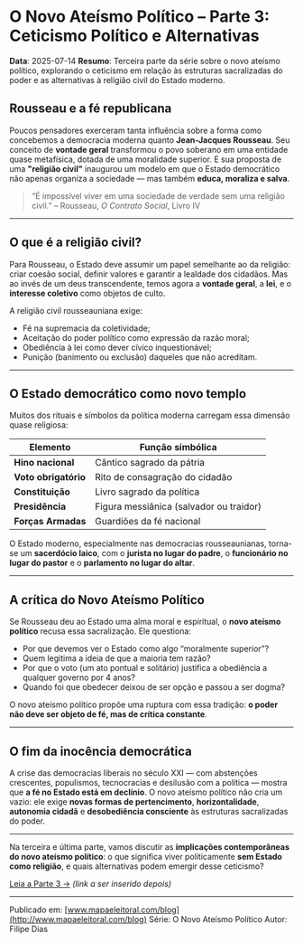 # O Novo Ateísmo Político – Parte 3: Ceticismo Político e Alternativas

**Data**: 2025-07-14
**Resumo**: Terceira parte da série sobre o novo ateísmo político, explorando o ceticismo em relação às estruturas sacralizadas do poder e as alternativas à religião civil do Estado moderno.

## Rousseau e a fé republicana

Poucos pensadores exerceram tanta influência sobre a forma como concebemos a democracia moderna quanto **Jean-Jacques Rousseau**. Seu conceito de **vontade geral** transformou o povo soberano em uma entidade quase metafísica, dotada de uma moralidade superior. E sua proposta de uma **"religião civil"** inaugurou um modelo em que o Estado democrático não apenas organiza a sociedade — mas também **educa, moraliza e salva**.

> “É impossível viver em uma sociedade de verdade sem uma religião civil.” – Rousseau, *O Contrato Social*, Livro IV

---

## O que é a religião civil?

Para Rousseau, o Estado deve assumir um papel semelhante ao da religião: criar coesão social, definir valores e garantir a lealdade dos cidadãos. Mas ao invés de um deus transcendente, temos agora a **vontade geral**, a **lei**, e o **interesse coletivo** como objetos de culto.

A religião civil rousseauniana exige:

- Fé na supremacia da coletividade;
- Aceitação do poder político como expressão da razão moral;
- Obediência à lei como dever cívico inquestionável;
- Punição (banimento ou exclusão) daqueles que não acreditam.

---

## O Estado democrático como novo templo

Muitos dos rituais e símbolos da política moderna carregam essa dimensão quase religiosa:

| Elemento | Função simbólica |
|---------|------------------|
| **Hino nacional** | Cântico sagrado da pátria |
| **Voto obrigatório** | Rito de consagração do cidadão |
| **Constituição** | Livro sagrado da política |
| **Presidência** | Figura messiânica (salvador ou traidor) |
| **Forças Armadas** | Guardiões da fé nacional |

O Estado moderno, especialmente nas democracias rousseaunianas, torna-se um **sacerdócio laico**, com o **jurista no lugar do padre**, o **funcionário no lugar do pastor** e o **parlamento no lugar do altar**.

---

## A crítica do Novo Ateísmo Político

Se Rousseau deu ao Estado uma alma moral e espiritual, o **novo ateísmo político** recusa essa sacralização. Ele questiona:

- Por que devemos ver o Estado como algo “moralmente superior”?
- Quem legitima a ideia de que a maioria tem razão?
- Por que o voto (um ato pontual e solitário) justifica a obediência a qualquer governo por 4 anos?
- Quando foi que obedecer deixou de ser opção e passou a ser dogma?

O novo ateísmo político propõe uma ruptura com essa tradição: **o poder não deve ser objeto de fé, mas de crítica constante**.

---

## O fim da inocência democrática

A crise das democracias liberais no século XXI — com abstenções crescentes, populismos, tecnocracias e desilusão com a política — mostra que **a fé no Estado está em declínio**. O novo ateísmo político não cria um vazio: ele exige **novas formas de pertencimento**, **horizontalidade**, **autonomia cidadã** e **desobediência consciente** às estruturas sacralizadas do poder.

---

Na terceira e última parte, vamos discutir as **implicações contemporâneas do novo ateísmo político**: o que significa viver politicamente **sem Estado como religião**, e quais alternativas podem emergir desse ceticismo?

[Leia a Parte 3 →](#) *(link a ser inserido depois)*

---

Publicado em: [www.mapaeleitoral.com/blog](http://www.mapaeleitoral.com/blog)
Série: O Novo Ateísmo Político
Autor: Filipe Dias
